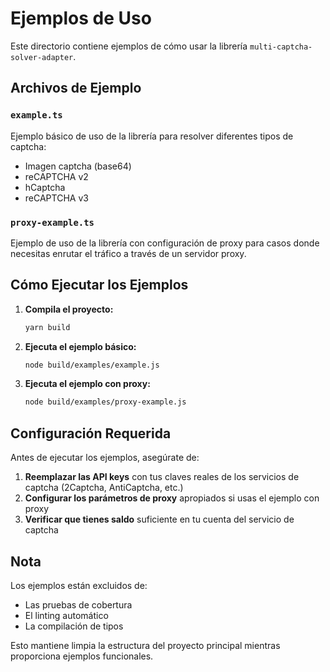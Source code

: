 # Ejemplos de Uso

Este directorio contiene ejemplos de cómo usar la librería `multi-captcha-solver-adapter`.

## Archivos de Ejemplo

### `example.ts`

Ejemplo básico de uso de la librería para resolver diferentes tipos de captcha:

- Imagen captcha (base64)
- reCAPTCHA v2
- hCaptcha
- reCAPTCHA v3

### `proxy-example.ts`

Ejemplo de uso de la librería con configuración de proxy para casos donde necesitas enrutar el tráfico a través de un servidor proxy.

## Cómo Ejecutar los Ejemplos

1. **Compila el proyecto:**

   ```bash
   yarn build
   ```

2. **Ejecuta el ejemplo básico:**

   ```bash
   node build/examples/example.js
   ```

3. **Ejecuta el ejemplo con proxy:**

   ```bash
   node build/examples/proxy-example.js
   ```

## Configuración Requerida

Antes de ejecutar los ejemplos, asegúrate de:

1. **Reemplazar las API keys** con tus claves reales de los servicios de captcha (2Captcha, AntiCaptcha, etc.)
2. **Configurar los parámetros de proxy** apropiados si usas el ejemplo con proxy
3. **Verificar que tienes saldo** suficiente en tu cuenta del servicio de captcha

## Nota

Los ejemplos están excluidos de:

- Las pruebas de cobertura
- El linting automático
- La compilación de tipos

Esto mantiene limpia la estructura del proyecto principal mientras proporciona ejemplos funcionales.
